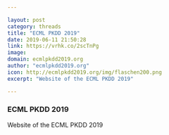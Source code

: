 ```yaml
---

layout: post
category: threads
title: "ECML PKDD 2019"
date: 2019-06-11 21:50:28
link: https://vrhk.co/2scTnPg
image: 
domain: ecmlpkdd2019.org
author: "ecmlpkdd2019.org"
icon: http://ecmlpkdd2019.org/img/flaschen200.png
excerpt: "Website of the ECML PKDD 2019"

---
```


### ECML PKDD 2019

Website of the ECML PKDD 2019